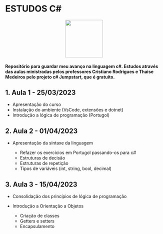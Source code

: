 <h1> ESTUDOS C# </h1>

<p align="center">
<img src="https://cdn.jsdelivr.net/gh/devicons/devicon/icons/csharp/csharp-plain.svg" width="120px"/>
</p>


<h4>
Repositório para guardar meu avanço na linguagem c#. Estudos através das aulas ministradas pelos professores Cristiano Rodrigues e Thaise Medeiros pelo projeto c# Jumpstart, que é gratuito.
</h4>

## 1. Aula 1 - 25/03/2023

  - Apresentação do curso 
  - Instalação do ambiente (VsCode, extensões e dotnet)
  - Introdução a lógica de programação (Portugol)

## 2. Aula 2 - 01/04/2023

  - Apresentação da sintaxe da linguagem 
    
    - Refazer os exercícios em Portugol passando-os para c#
    - Estruturas de decisão
    - Estruturas de repetição
    - Tipos de variáveis (int, string, bool, decimal)
   
## 3. Aula 3 - 15/04/2023

  - Consolidação dos princípios de lógica de programação
  - Introdução a Orientação a Objetos
  
      - Criação de classes
      - Getters e setters 
      - Encapsulamento
      
